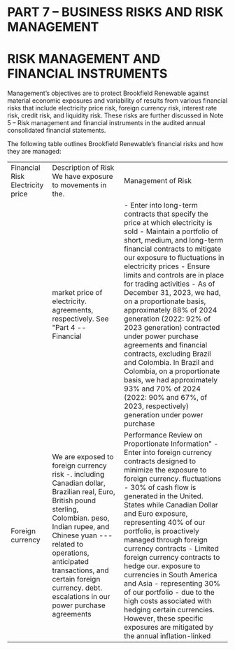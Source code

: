 # PART 7 – BUSINESS RISKS AND RISK MANAGEMENT

# RISK MANAGEMENT AND FINANCIAL INSTRUMENTS

Management’s objectives are to protect Brookfield Renewable against material economic exposures and variability of results from various financial risks that include electricity price risk, foreign currency risk, interest rate risk, credit risk, and liquidity risk. These risks are further discussed in Note 5 – Risk management and financial instruments in the audited annual consolidated financial statements.

The following table outlines Brookfield Renewable’s financial risks and how they are managed:

<table><tr><td>Financial Risk Electricity price</td><td>Description of Risk We have exposure to movements in the.</td><td>Management of Risk</td></tr><tr><td></td><td>market price of electricity. agreements, respectively. See &quot;Part 4 -- Financial</td><td>- Enter into long-term contracts that specify the price at which electricity is sold - Maintain a portfolio of short, medium, and long-term financial contracts to mitigate our exposure to fluctuations in electricity prices - Ensure limits and controls are in place for trading activities - As of December 31, 2023, we had, on a proportionate basis, approximately 88% of 2024 generation (2022: 92% of 2023 generation) contracted under power purchase agreements and financial contracts, excluding Brazil and Colombia. In Brazil and Colombia, on a proportionate basis, we had approximately 93% and 70% of 2024 (2022: 90% and 67%, of 2023, respectively) generation under power purchase</td></tr><tr><td>Foreign currency</td><td>We are exposed to foreign currency risk -. including Canadian dollar, Brazilian real, Euro, British pound sterling, Colombian. peso, Indian rupee, and Chinese yuan --- related to operations, anticipated transactions, and certain foreign currency. debt. escalations in our power purchase agreements</td><td>Performance Review on Proportionate Information&quot; - Enter into foreign currency contracts designed to minimize the exposure to foreign currency. fluctuations - 30% of cash flow is generated in the United. States while Canadian Dollar and Euro exposure, representing 40% of our portfolio, is proactively managed through foreign currency contracts - Limited foreign currency contracts to hedge our. exposure to currencies in South America and Asia - representing 30% of our portfolio - due to the high costs associated with hedging certain currencies. However, these specific exposures are mitigated by the annual inflation-linked</td></tr></table>